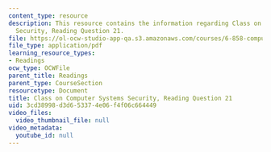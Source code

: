 ```yaml
---
content_type: resource
description: This resource contains the information regarding Class on Computer Systems
  Security, Reading Question 21.
file: https://ol-ocw-studio-app-qa.s3.amazonaws.com/courses/6-858-computer-systems-security-fall-2014/3cd38998d3d653374e06f4f06c664449_MIT6_858F14_Reading21.pdf
file_type: application/pdf
learning_resource_types:
- Readings
ocw_type: OCWFile
parent_title: Readings
parent_type: CourseSection
resourcetype: Document
title: Class on Computer Systems Security, Reading Question 21
uid: 3cd38998-d3d6-5337-4e06-f4f06c664449
video_files:
  video_thumbnail_file: null
video_metadata:
  youtube_id: null
---
```


